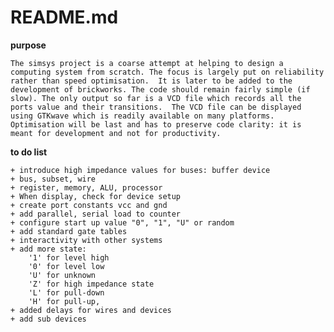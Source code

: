 # README.md

**purpose**

    The simsys project is a coarse attempt at helping to design a computing system from scratch. The focus is largely put on reliability rather than speed optimisation.  It is later to be added to the development of brickworks. The code should remain fairly simple (if slow). The only output so far is a VCD file which records all the ports value and their transitions.  The VCD file can be displayed using GTKwave which is readily available on many platforms.  Optimisation will be last and has to preserve code clarity: it is meant for development and not for productivity.

**to do list**

    + introduce high impedance values for buses: buffer device
    + bus, subset, wire
    + register, memory, ALU, processor
    + When display, check for device setup
    + create port constants vcc and gnd
    + add parallel, serial load to counter
    + configure start up value "0", "1", "U" or random
    + add standard gate tables
    + interactivity with other systems
    + add more state:
        '1' for level high
        '0' for level low
        'U' for unknown
        'Z' for high impedance state
        'L' for pull-down
        'H' for pull-up, 
    + added delays for wires and devices
    + add sub devices
